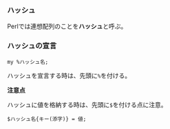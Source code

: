 ### ハッシュ

Perlでは連想配列のことを**ハッシュ**と呼ぶ。

### ハッシュの宣言

```
my %ハッシュ名;
```

ハッシュを宣言する時は、先頭に`%`を付ける。

**注意点**

ハッシュに値を格納する時は、先頭に`$`を付ける点に注意。

```
$ハッシュ名{キー(添字)} = 値;
```
